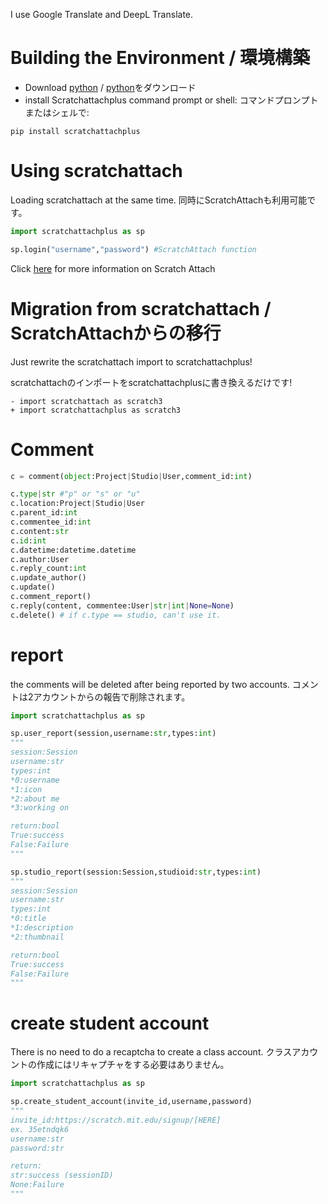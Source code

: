 I use Google Translate and DeepL Translate.

# Building the Environment / 環境構築
- Download [python](https://www.python.org/downloads) / [python](https://www.python.org/downloads)をダウンロード
- install Scratchattachplus
command prompt or shell: コマンドプロンプトまたはシェルで:
```
pip install scratchattachplus
```

# Using scratchattach
Loading scratchattach at the same time. 同時にScratchAttachも利用可能です。
```python
import scratchattachplus as sp

sp.login("username","password") #ScratchAttach function
```
Click [here](https://github.com/TimMcCool/scratchattach) for more information on Scratch Attach

# Migration from scratchattach / ScratchAttachからの移行
Just rewrite the scratchattach import to scratchattachplus!

scratchattachのインポートをscratchattachplusに書き換えるだけです!
```
- import scratchattach as scratch3
+ import scratchattachplus as scratch3
```

# Comment
```python
c = comment(object:Project|Studio|User,comment_id:int)

c.type|str #"p" or "s" or "u"
c.location:Project|Studio|User
c.parent_id:int
c.commentee_id:int
c.content:str
c.id:int
c.datetime:datetime.datetime
c.author:User
c.reply_count:int
c.update_author()
c.update()
c.comment_report()
c.reply(content, commentee:User|str|int|None=None)
c.delete() # if c.type == studio, can't use it.
```

# report
the comments will be deleted after being reported by two accounts. コメントは2アカウントからの報告で削除されます。
```python
import scratchattachplus as sp

sp.user_report(session,username:str,types:int)
"""
session:Session
username:str
types:int
*0:username
*1:icon
*2:about me
*3:working on

return:bool
True:success
False:Failure
"""

sp.studio_report(session:Session,studioid:str,types:int)
"""
session:Session
username:str
types:int
*0:title
*1:description
*2:thumbnail

return:bool
True:success
False:Failure
"""
```

# create student account
There is no need to do a recaptcha to create a class account. クラスアカウントの作成にはリキャプチャをする必要はありません。
```python
import scratchattachplus as sp

sp.create_student_account(invite_id,username,password)
"""
invite_id:https://scratch.mit.edu/signup/[HERE]
ex. 35etndqk6
username:str
password:str

return:
str:success (sessionID)
None:Failure
"""
```